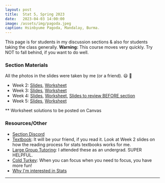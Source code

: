 ```yaml
---
layout: post
title:  Stat 5, Spring 2023
date:   2023-04-03 14:00:00
image: /assets/img/pagoda.jpeg
caption: Hsinbyume Pagoda, Mandalay, Burma.
---
```


This page is for students in my discussion sections & also for students taking the class generally.
**Warning:** This course moves very quickly.  Try NOT to fall behind, if you want to do well.


### Section Materials

All the photos in the slides were taken by me (or a friend). 😃 📸

* Week 2: [Slides](https://drive.google.com/open?id=1OkH9b8BXoJGKiwKz06Acw8c57KX9KOBC&authuser=shokawano5%40gmail.com&usp=drive_fs), [Worksheet](https://docs.google.com/document/d/1VnbbXiNqEWxGZsBhJF_BDp_1p1JbdkX10arV6yPzujM/edit?usp=sharing)
* Week 3: [Slides](https://drive.google.com/open?id=1PiaJqUh6zCWOc-N7eZr7Czc0jYRhUfsY&authuser=shokawano5%40gmail.com&usp=drive_fs), [Worksheet](https://docs.google.com/document/d/1ZdBOl86rRucvUtWAnFtfuJLiZX6gt9UOTfTtDoMYNhQ/edit?usp=share_link)
* Week 4: [Slides](https://drive.google.com/open?id=1PhZmGpd_8bEtgBhf2X5IkeqV7kZOFEUM&authuser=shokawano5%40gmail.com&usp=drive_fs), [Worksheet](https://docs.google.com/document/d/1B_3ob25iHkp_DEk1anEFTUrg3jfwO3P0PL6AGOn1_aM/edit?usp=sharing), [Slides to review BEFORE section](https://drive.google.com/open?id=1Q2QtVC43VDuI8PeR3SCkS1UsFmEhKcNW&authuser=shokawano5%40gmail.com&usp=drive_fs)
* Week 5: [Slides](https://drive.google.com/open?id=1RjQbiY0BKZvRkiAz8nmcYfJ8gQYbzjn1&authuser=shokawano5%40gmail.com&usp=drive_fs), [Worksheet](https://docs.google.com/document/d/1k8dhmnOmUrk3TlFAeEoHwXOVCwgZY9Msj50x4zZvFUc/edit?usp=sharing)


** Worksheet solutions to be posted on Canvas

### Resources/Other

* [Section Discord](https://discord.gg/zkz2v3gR7H)
* [Textbook](https://www.openintro.org/book/os/): It will be your friend, if you read it. Look at Week 2 slides on how the reading process for stats textbooks works for me.
* [Large Group Tutoring](https://lss.ucsc.edu/lss-tutor-hub/index.html):  I attended these as an undergrad. SUPER HELPFUL.
* [Cold Turkey](https://getcoldturkey.com): When you can focus when you need to focus, you have more fun!
* [Why I'm interested in Stats](https://sho-kawano.github.io/2021/09/08/why-stats/)

***
